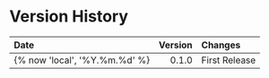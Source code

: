 Version History
========================================================================

Date        | Version   | Changes
:--         | --:       | :--
{% now 'local', '%Y.%m.%d' %}  | 0.1.0     | First Release
